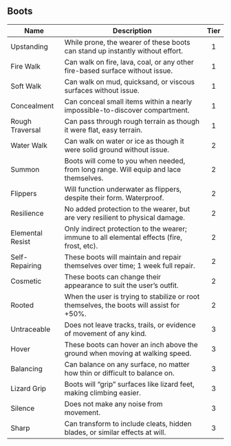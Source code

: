 ## Boots

 **Name**         | **Description**                                                                             | **Tier** 
------------------|---------------------------------------------------------------------------------------------|:--------:
 Upstanding       | While prone, the wearer of these boots can stand up instantly without effort.               | 1        
 Fire Walk        | Can walk on fire, lava, coal, or any other fire-based surface without issue.                | 1        
 Soft Walk        | Can walk on mud, quicksand, or viscous surfaces without issue.                              | 1        
 Concealment      | Can conceal small items within a nearly impossible-to-discover compartment.                 | 1        
 Rough Traversal  | Can pass through rough terrain as though it were flat, easy terrain.                        | 1        
 Water Walk       | Can walk on water or ice as though it were solid ground without issue.                      | 2        
 Summon           | Boots will come to you when needed, from long range. Will equip and lace themselves.        | 2        
 Flippers         | Will function underwater as flippers, despite their form. Waterproof.                       | 2        
 Resilience       | No added protection to the wearer, but are very resilient to physical damage.               | 2        
 Elemental Resist | Only indirect protection to the wearer; immune to all elemental effects (fire, frost, etc). | 2        
 Self-Repairing   | These boots will maintain and repair themselves over time; 1 week full repair.              | 2        
 Cosmetic         | These boots can change their appearance to suit the user’s outfit.                          | 2        
 Rooted           | When the user is trying to stabilize or root themselves, the boots will assist for +50%.    | 2        
 Untraceable      | Does not leave tracks, trails, or evidence of movement of any kind.                         | 3        
 Hover            | These boots can hover an inch above the ground when moving at walking speed.                | 3        
 Balancing        | Can balance on any surface, no matter how thin or difficult to balance on.                  | 3        
 Lizard Grip      | Boots will “grip” surfaces like lizard feet, making climbing easier.                        | 3        
 Silence          | Does not make any noise from movement.                                                      | 3        
 Sharp            | Can transform to include cleats, hidden blades, or similar effects at will.                 | 3        
